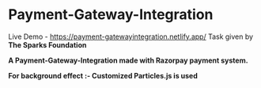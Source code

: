 # Payment-Gateway-Integration
Live Demo - https://payment-gatewayintegration.netlify.app/
Task given by <b>The Sparks Foundation 
<p>A Payment-Gateway-Integration made with Razorpay payment system.</p>
<p>For background effect :- Customized Particles.js is used</p>

